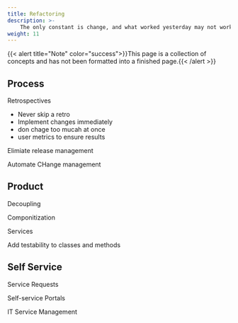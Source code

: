 ```yaml
---
title: Refactoring
description: >-
    The only constant is change, and what worked yesterday may not work today. 
weight: 11
---
```

{{< alert title="Note" color="success">}}This page is a collection of concepts and has not been formatted into a finished page.{{< /alert >}}

## Process
Retrospectives
- Never skip a retro
- Implement changes immediately
- don chage too mucah at once
- user metrics to ensure results

Elimiate release management

Automate CHange management


## Product

Decoupling

Componitization

Services

Add testability to classes and methods

## Self Service

Service Requests

Self-service Portals

IT Service Management

